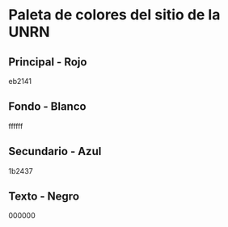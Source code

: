 # Paleta de colores del sitio de la UNRN

## Principal - Rojo

eb2141

## Fondo - Blanco

ffffff

## Secundario - Azul

1b2437

## Texto - Negro

000000
